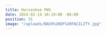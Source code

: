 ```yaml
---
title: Horseshoe PWS
date: 2024-02-14 16:19:00 -06:00
position: 31
image: "/uploads/BACK%20OF%20FACILITY.jpg"
---
```


